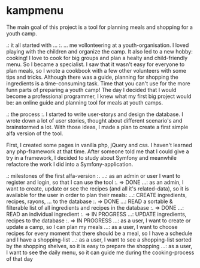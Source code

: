 # kampmenu
The main goal of this project is a tool for planning meals and shopping for a youth camp.

.: it all started with ... :.
  ... me vollonteering at a youth-organisation. I loved playing with the children and organize the camp.
  It also led to a new hobby: cooking! I love to cook for big groups and plan a healty and child-friendly menu.
  So I became a specialist. I saw that it wasn't easy for everyone to plan meals, so I wrote a cookbook with a few other volunteers with some tips and tricks.
  Although there was a guide, planning for shopping the ingredients is a time-consuming task. Time that you can't use for the more funn parts of preparing a youth camp!
  The day I decided that I would become a professional programmer, I knew what my first big project would be: an online guide and planning tool for meals at youth camps.

.: the process :. 
  I started to write user-storys and design the database.
  I wrote down a lot of user stories, thought about different scenario's and brainstormed a lot.
  With those ideas, I made a plan to create a first simple alfa version of the tool.
  
  First, I created some pages in vanilla php, jQuery and css. I haven't learned any php-framework at that time.
  After someone told me that I could give a try in a framework, I decided to study about Symfony and meanwhile refactore the work I did into a Symfony-application.
  
.: milestones of the first alfa-version :.
  ...: as an admin or user I want to register and login, so that I can use the tool :. =>  DONE
  ...: as an admin, I want to create, update or see the recipes (and all it's related-data), so it is available for the user in order to plan their meals:
    ...: CREATE ingredients, recipes, rayons, ... to the database :. => DONE
    ...: READ a sortable & filterable list of all ingredients and recipes in the database :. => DONE
    ...: READ an individual ingredient :. => IN PROGRESS
    ...: UPDATE ingredients, recipes to the database :. => IN PROGRESS
  ...: as a user, I want to create or update a camp, so I can plan my meals
  ...: as a user, I want to choose recipes for every moment that there should be a meal, so I have a schedule and I have a shopping-list
  ...: as a user, I want to see a shopping-list sorted by the shopping shelves, so it is easy to prepare the shopping
  ...: as a user, I want to see the daily menu, so it can guide me during the cooking-process of that day
